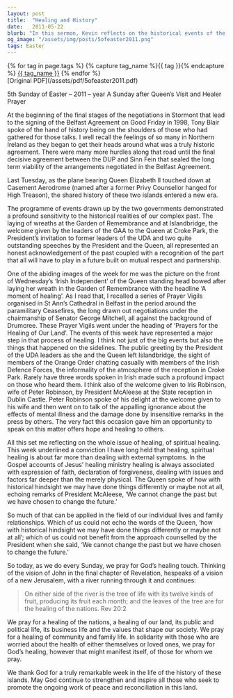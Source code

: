 ```yaml
---
layout: post
title:  "Healing and History"
date:   2011-05-22
blurb: "In this sermon, Kevin reflects on the historical events of the Queen's visit to Ireland and the Belfast Agreement, drawing parallels to the spiritual healing process. He emphasizes that healing is more than dealing with external symptoms, and it often involves faith, forgiveness, and dealing with deeper issues. He concludes with a prayer for healing of the nations, our land, and individuals."
og_image: "/assets/img/posts/5ofeaster2011.png"
tags: Easter
---    
```

<div class="tag-pills">
  {% for tag in page.tags %}
    {% capture tag_name %}{{ tag }}{% endcapture %}
    <a href="{{ site.baseurl }}/tag/{{ tag_name }}" class="tag-pill">{{ tag_name }}</a>
  {% endfor %}
</div>
[Original PDF](/assets/pdf/5ofeaster2011.pdf)

5th Sunday of Easter – 2011 – year A
Sunday after Queen’s Visit and Healer Prayer

At the beginning of the final stages of the negotiations in Stormont that lead to the signing of the Belfast Agreement on Good Friday in 1998, Tony Blair spoke of the hand of history being on the shoulders of those who had gathered for those talks. I well recall the feelings of so many in Northern Ireland as they began to get their heads around what was a truly historic agreement. There were many more hurdles along that road until the final decisive agreement between the DUP and Sinn Fein that sealed the long term viability of the arrangements negotiated in the Belfast Agreement.

Last Tuesday, as the plane bearing Queen Elizabeth II touched down at Casement Aerodrome (named after a former Privy Counsellor hanged for High Treason), the shared history of these two islands entered a new era.

The programme of events drawn up by the two governments demonstrated a profound sensitivity to the historical realities of our complex past. The laying of wreaths at the Garden of Remembrance and at Islandbridge, the welcome given by the leaders of the GAA to the Queen at Croke Park, the President’s invitation to former leaders of the UDA and two quite outstanding speeches by the President and the Queen, all represented an honest acknowledgement of the past coupled with a recognition of the part that all will have to play in a future built on mutual respect and partnership.

One of the abiding images of the week for me was the picture on the front of Wednesday’s ‘Irish Independent’ of the Queen standing head bowed after laying her wreath in the Garden of Remembrance with the headline ‘A moment of healing’. As I read that, I recalled a series of Prayer Vigils organised in St Ann’s Cathedral in Belfast in the period around the paramilitary Ceasefires, the long drawn out negotiations under the chairmanship of Senator George Mitchell, all against the background of Drumcree. These Prayer Vigils went under the heading of ‘Prayers for the Healing of Our Land’. The events of this week have represented a major step in that process of healing. I think not just of the big events but also the things that happened on the sidelines. The public greeting by the President of the UDA leaders as she and the Queen left Islandbridge, the sight of members of the Orange Order chatting casually with members of the Irish Defence Forces, the informality of the atmosphere of the reception in Croke Park. Rarely have three words spoken in Irish made such a profound impact on those who heard them. I think also of the welcome given to Iris Robinson, wife of Peter Robinson, by President McAleese at the State reception in Dublin Castle. Peter Robinson spoke of his delight at the welcome given to his wife and then went on to talk of the appalling ignorance about the effects of mental illness and the damage done by insensitive remarks in the press by others. The very fact this occasion gave him an opportunity to speak on this matter offers hope and healing to others.

All this set me reflecting on the whole issue of healing, of spiritual healing. This week underlined a conviction I have long held that healing, spiritual healing is about far more than dealing with external symptoms. In the Gospel accounts of Jesus’ healing ministry healing is always associated with expression of faith, declaration of forgiveness, dealing with issues and factors far deeper than the merely physical. The Queen spoke of how with historical hindsight we may have done things differently or maybe not at all, echoing remarks of President McAleese, ‘We cannot change the past but we have chosen to change the future.’

So much of that can be applied in the field of our individual lives and family relationships. Which of us could not echo the words of the Queen, ‘how with historical hindsight we may have done things differently or maybe not at all’; which of us could not benefit from the approach counselled by the President when she said, ‘We cannot change the past but we have chosen to change the future.’

So today, as we do every Sunday, we pray for God’s healing touch. Thinking of the vision of John in the final chapter of Revelation, hespeaks of a vision of a new Jerusalem, with a river running through it and continues:

> On either side of the river is the tree of life with its twelve kinds of fruit, producing its fruit each month; and the leaves of the tree are for the healing of the nations. Rev 20:2

We pray for a healing of the nations, a healing of our land, its public and political life, its business life and the values that shape our society. We pray for a healing of community and family life. In solidarity with those who are worried about the health of either themselves or loved ones, we pray for God’s healing, however that might manifest itself, of those for whom we pray.

We thank God for a truly remarkable week in the life of the history of these islands. May God continue to strengthen and inspire all those who seek to promote the ongoing work of peace and reconciliation in this land.
